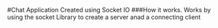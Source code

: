 #Chat Application Created using Socket IO
###How it works.
Works by using the socket Library to create a server anad a connecting client
